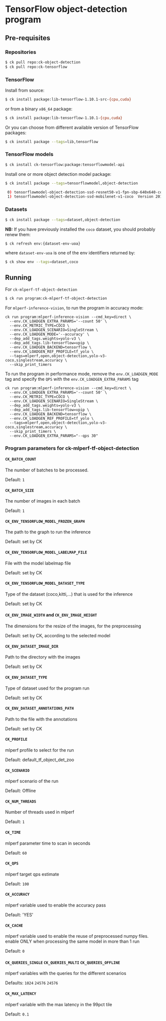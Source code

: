 # TensorFlow object-detection program

## Pre-requisites

### Repositories

```bash
$ ck pull repo:ck-object-detection
$ ck pull repo:ck-tensorflow
```

### TensorFlow

Install from source:
```bash
$ ck install package:lib-tensorflow-1.10.1-src-{cpu,cuda}
```
or from a binary `x86_64` package:
```bash
$ ck install package:lib-tensorflow-1.10.1-{cpu,cuda}
```

Or you can choose from different available version of TensorFlow packages:
```bash
$ ck install package --tags=lib,tensorflow
```

### TensorFlow models
```bash
$ ck install ck-tensorflow:package:tensorflowmodel-api
```

Install one or more object detection model package:
```bash
$ ck install package --tags=tensorflowmodel,object-detection

 0) tensorflowmodel-object-detection-ssd-resnet50-v1-fpn-sbp-640x640-coco  Version 20170714  (09baac5e6f931db2)
 1) tensorflowmodel-object-detection-ssd-mobilenet-v1-coco  Version 20170714  (385831f88e61be8c)
```

### Datasets
```bash
$ ck install package --tags=dataset,object-detection
```

**NB:** If you have previously installed the `coco` dataset, you should probably renew them:
```bash
$ ck refresh env:{dataset-env-uoa}
```
where `dataset-env-uoa` is one of the env identifiers returned by:
```bash
$ ck show env --tags=dataset,coco
```

## Running
For `ck-mlperf-tf-object-detection`
```bash
$ ck run program:ck-mlperf-tf-object-detection
```

For `mlperf-inference-vision`, to run the program in accuracy mode:
```
ck run program:mlperf-inference-vision --cmd_key=direct \
  --env.CK_LOADGEN_EXTRA_PARAMS='--count 50' \
  --env.CK_METRIC_TYPE=COCO \
  --env.CK_LOADGEN_SCENARIO=SingleStream \
  --env.CK_LOADGEN_MODE='--accuracy' \
  --dep_add_tags.weights=yolo-v3 \
  --dep_add_tags.lib-tensorflow=vpip \
  --env.CK_LOADGEN_BACKEND=tensorflow \
  --env.CK_LOADGEN_REF_PROFILE=tf_yolo \
  --tags=mlperf,open,object-detection,yolo-v3-coco,singlestream,accuracy \
  --skip_print_timers
```

To run the program in performance mode, remove the `env.CK_LOADGEN_MODE` tag and specify the `QPS` with the `env.CK_LOADGEN_EXTRA_PARAMS` tag
```
ck run program:mlperf-inference-vision --cmd_key=direct \
  --env.CK_LOADGEN_EXTRA_PARAMS='--count 50' \
  --env.CK_METRIC_TYPE=COCO \
  --env.CK_LOADGEN_SCENARIO=SingleStream \
  --dep_add_tags.weights=yolo-v3 \
  --dep_add_tags.lib-tensorflow=vpip \
  --env.CK_LOADGEN_BACKEND=tensorflow \
  --env.CK_LOADGEN_REF_PROFILE=tf_yolo \
  --tags=mlperf,open,object-detection,yolo-v3-coco,singlestream,accuracy \
  --skip_print_timers \
  --env.CK_LOADGEN_EXTRA_PARAMS="--qps 30"
```

### Program parameters for ck-mlperf-tf-object-detection

#### `CK_BATCH_COUNT`

The number of batches to be processed.

Default: `1`

#### `CK_BATCH_SIZE`

The number of images in each batch

Default: `1`

#### `CK_ENV_TENSORFLOW_MODEL_FROZEN_GRAPH`

The path to the graph to run the inference

Default: set by CK

#### `CK_ENV_TENSORFLOW_MODEL_LABELMAP_FILE`

File with the model labelmap file

Default: set by CK

#### `CK_ENV_TENSORFLOW_MODEL_DATASET_TYPE`

Type of the dataset (coco,kitti,...) that is used for the inference

Default: set by CK

#### `CK_ENV_IMAGE_WIDTH` and `CK_ENV_IMAGE_HEIGHT`

The dimensions for the resize of the images, for the preprocessing

Default: set by CK, according to the selected model

#### `CK_ENV_DATASET_IMAGE_DIR`

Path to the directory with the images

Default: set by CK

#### `CK_ENV_DATASET_TYPE`

Type of dataset used for the program run

Default: set by CK

#### `CK_ENV_DATASET_ANNOTATIONS_PATH`

Path to the file with the annotations

Default: set by CK

#### `CK_PROFILE`

mlperf profile to select for the run

Default: default\_tf\_object\_det\_zoo

#### `CK_SCENARIO`

mlperf scenario of the run

Default: Offline

#### `CK_NUM_THREADS`

Number of threads used in mlperf

Default: `1`

#### `CK_TIME`

mlperf parameter time to scan in seconds

Default: `60`

#### `CK_QPS`

mlperf target qps estimate

Default: `100`

#### `CK_ACCURACY`

mlperf variable used to enable the accuracy pass

Default: 'YES'

#### `CK_CACHE`

mlperf variable used to enable the reuse of preprocessed numpy files. enable ONLY when processing the same model in more than 1 run

Default: `0`

#### `CK_QUERIES_SINGLE` `CK_QUERIES_MULTI` `CK_QUERIES_OFFLINE`

mlperf variables with the queries for the different scenarios

Defaults: `1024` `24576` `24576`

#### `CK_MAX_LATENCY`

mlperf variable with the max latency in the 99pct tile

Default: `0.1`